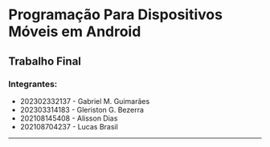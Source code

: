 # Programação Para Dispositivos Móveis em Android
## Trabalho Final
### Integrantes:

- 202302332137 - Gabriel M. Guimarães 
- 202303314183 - Gleriston G. Bezerra
- 202108145408 - Alisson Dias
- 202108704237 - Lucas Brasil

---

